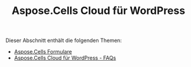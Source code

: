 ﻿---
title: Aspose.Cells Cloud für WordPress
second_title: Aspose.Cells Cloud Documen
type: docs
url: /de/aspose-cells-cloud-for-wordpress/
description: Aspose.Cells Cloud unterstützt Excel zum Erstellen, Konvertieren, Zusammenführen, Aufteilen, Schützen, für interne Objektoperationen usw.
weight: 10
kwords: Excel, Office Cloud, REST API, Tabellenkalkulation, PDF, CSV, Json, Markdwon, Aspose.Cells Cloud für WordPress
---
Dieser Abschnitt enthält die folgenden Themen:

- [Aspose.Cells Formulare](/cells/de/aspose-cells-forms/)
- [Aspose.Cells Cloud für WordPress - FAQs](/cells/de/aspose-cells-cloud-for-wordpress-faqs/)
